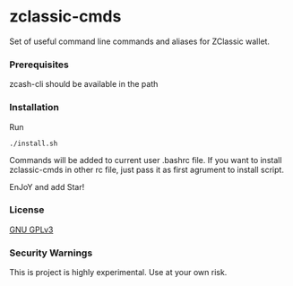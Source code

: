 # zclassic-cmds

Set of useful command line commands and aliases for ZClassic wallet.

### Prerequisites
zcash-cli should be available in the path

### Installation
Run
```
./install.sh
```
Commands will be added to current user .bashrc file. 
If you want to install zclassic-cmds in other rc file, just pass it as first agrument to install script. 

EnJoY and add Star!

### License
[GNU GPLv3](http://www.gnu.org/licenses/gpl.html)

### Security Warnings
This is project is highly experimental. Use at your own risk.